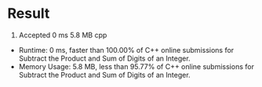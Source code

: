 # Result

1. Accepted 0 ms 5.8 MB cpp

- Runtime: 0 ms, faster than 100.00% of C++ online submissions for Subtract the Product and Sum of Digits of an Integer.
- Memory Usage: 5.8 MB, less than 95.77% of C++ online submissions for Subtract the Product and Sum of Digits of an Integer.
